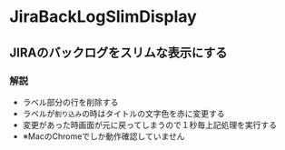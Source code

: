 # JiraBackLogSlimDisplay

## JIRAのバックログをスリムな表示にする

### 解説

- ラベル部分の行を削除する
- ラベルが`割り込み`の時はタイトルの文字色を赤に変更する
- 変更があった時画面が元に戻ってしまうので１秒毎上記処理を実行する
- ※MacのChromeでしか動作確認していません
